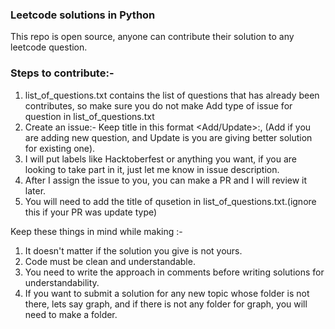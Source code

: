 ### Leetcode solutions in Python

This repo is open source, anyone can contribute their solution to any leetcode question.

### Steps to contribute:- 
1. list_of_questions.txt contains the list of questions that has already been contributes, so make sure you do not make Add type of issue for question in list_of_questions.txt
2. Create an issue:- Keep title in this format <Add/Update>:<Question Name>, (Add if you are adding new question, and Update is you are giving better solution for existing one).
3. I will put labels like Hacktoberfest or anything you want, if you are looking to take part in it, just let me know in issue description.
4. After I assign the issue to you, you can make a PR and I will review it later.
5. You will need to add the title of qusetion in list_of_questions.txt.(ignore this if your PR was update type)

Keep these things in mind while making :-
1. It doesn't matter if the solution you give is not yours.
2. Code must be clean and understandable.
3. You need to write the approach in comments before writing solutions for understandability.
4. If you want to submit a solution for any new topic whose folder is not there, lets say graph, and if there is not any folder for graph, you will need to make a folder.
